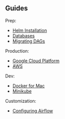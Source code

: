 ## Guides

Prep:

- [Helm Installation](/guides/helm)
- [Databases](/guides/databases)
- [Migrating DAGs](/guides/migrating-dags)

Production:

- [Google Cloud Platform](/guides/google-cloud)
- [AWS](/guides/aws)

Dev:

- [Docker for Mac](/guides/docker-for-mac)
- [Minikube](/guides/minikube)

Customization:

- [Configuring Airflow](/guides/configuring-airflow)
